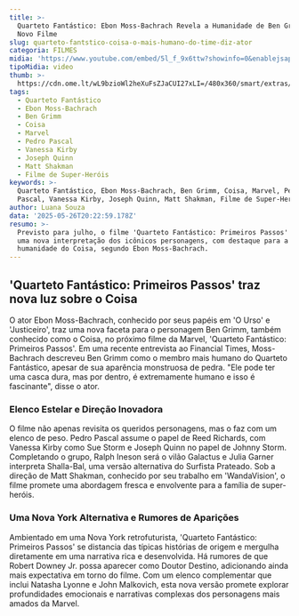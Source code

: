 ```yaml
---
title: >-
  Quarteto Fantástico: Ebon Moss-Bachrach Revela a Humanidade de Ben Grimm no
  Novo Filme
slug: quarteto-fantstico-coisa-o-mais-humano-do-time-diz-ator
categoria: FILMES
midia: 'https://www.youtube.com/embed/5l_f_9x6ttw?showinfo=0&enablejsapi=1'
tipoMidia: video
thumb: >-
  https://cdn.ome.lt/wL9bzioWl2heXuFsZJaCUI27xLI=/480x360/smart/extras/conteudos/Captura_de_tela_2025-05-26_162347.png
tags:
  - Quarteto Fantástico
  - Ebon Moss-Bachrach
  - Ben Grimm
  - Coisa
  - Marvel
  - Pedro Pascal
  - Vanessa Kirby
  - Joseph Quinn
  - Matt Shakman
  - Filme de Super-Heróis
keywords: >-
  Quarteto Fantástico, Ebon Moss-Bachrach, Ben Grimm, Coisa, Marvel, Pedro
  Pascal, Vanessa Kirby, Joseph Quinn, Matt Shakman, Filme de Super-Heróis
author: Luana Souza
data: '2025-05-26T20:22:59.178Z'
resumo: >-
  Previsto para julho, o filme 'Quarteto Fantástico: Primeiros Passos' promete
  uma nova interpretação dos icônicos personagens, com destaque para a profunda
  humanidade do Coisa, segundo Ebon Moss-Bachrach.
---
```


## 'Quarteto Fantástico: Primeiros Passos' traz nova luz sobre o Coisa

O ator Ebon Moss-Bachrach, conhecido por seus papéis em 'O Urso' e 'Justiceiro', traz uma nova faceta para o personagem Ben Grimm, também conhecido como o Coisa, no próximo filme da Marvel, 'Quarteto Fantástico: Primeiros Passos'. Em uma recente entrevista ao Financial Times, Moss-Bachrach descreveu Ben Grimm como o membro mais humano do Quarteto Fantástico, apesar de sua aparência monstruosa de pedra. "Ele pode ter uma casca dura, mas por dentro, é extremamente humano e isso é fascinante", disse o ator.

### Elenco Estelar e Direção Inovadora

O filme não apenas revisita os queridos personagens, mas o faz com um elenco de peso. Pedro Pascal assume o papel de Reed Richards, com Vanessa Kirby como Sue Storm e Joseph Quinn no papel de Johnny Storm. Completando o grupo, Ralph Ineson será o vilão Galactus e Julia Garner interpreta Shalla-Bal, uma versão alternativa do Surfista Prateado. Sob a direção de Matt Shakman, conhecido por seu trabalho em 'WandaVision', o filme promete uma abordagem fresca e envolvente para a família de super-heróis.

### Uma Nova York Alternativa e Rumores de Aparições

Ambientado em uma Nova York retrofuturista, 'Quarteto Fantástico: Primeiros Passos' se distancia das típicas histórias de origem e mergulha diretamente em uma narrativa rica e desenvolvida. Há rumores de que Robert Downey Jr. possa aparecer como Doutor Destino, adicionando ainda mais expectativa em torno do filme. Com um elenco complementar que inclui Natasha Lyonne e John Malkovich, esta nova versão promete explorar profundidades emocionais e narrativas complexas dos personagens mais amados da Marvel.

